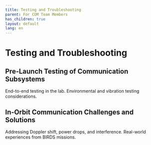 ```yaml
---
title: Testing and Troubleshooting
parent: For COM Team Members
has_children: true
layout: default
lang: en
---
```



# Testing and Troubleshooting

## Pre-Launch Testing of Communication Subsystems
End-to-end testing in the lab.
Environmental and vibration testing considerations.


## In-Orbit Communication Challenges and Solutions
Addressing Doppler shift, power drops, and interference.
Real-world experiences from BIRDS missions.